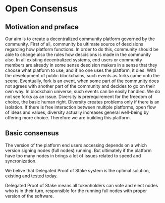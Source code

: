 # Open Consensus

## Motivation and preface
Our aim is to create a decentralized community platform governed by the community.
First of all, community be ultimate source of descisions regarding how platform functions. 
In order to do this, community should be able to change also the rules how descisions is made in the community also. 
In all existing decentralized systems, end users or community members are already in some sense descision makers in a sense that they choose what platform to use, and if no one uses the platform, it dies. 
With the development of public blockchains, such events as forks came onto the scene. 
Eventually, fork is an event, when some part of the community does not agrees with another part of the community and decides to go on their own way. In blockchain universe, such events can be easily handled. 
We do not see forks as an issue. Diversity is prerequirement for the freedom of choice, the basic human right. 
Diversity creates problems only if there is an isolation. If there is free interaction between multiple platforms, open flow of ideas and values, diversity actually increases general well-being by offering more choice.
Therefore we are building this platform. 

## Basic consensus
The version of the platform end users accessing depends on a which version signing nodes (full nodes) running. 
But ultimately if the platform have too many nodes in brings a lot of issues related to speed and syncronization.

We belive that Delegated Proof of Stake system is the optimal solution, existing and tested today. 

Delegated Proof of Stake means all tokenholders can vote and elect nodes who is in their turn, responsible for the running full nodes with proper version of the software. 
